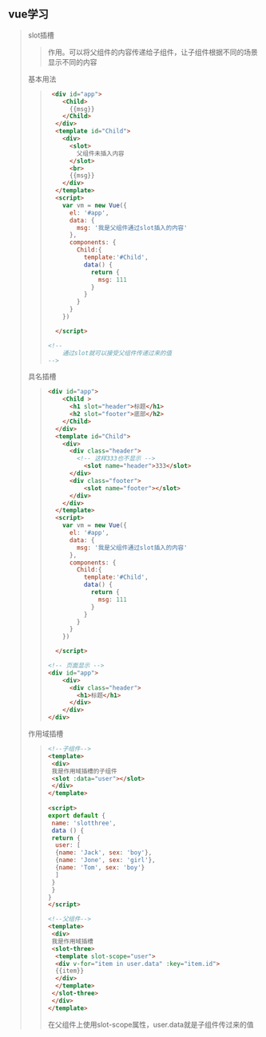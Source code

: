 ## vue学习

> slot插槽 
>
> > 作用。可以将父组件的内容传递给子组件，让子组件根据不同的场景显示不同的内容
>
> 基本用法
>
> > ```html
> >  <div id="app">
> >     <Child>
> >       {{msg}}
> >     </Child>
> >   </div>
> >   <template id="Child">
> >     <div>
> >       <slot>
> >         父组件未插入内容
> >       </slot>
> >       <br>
> >       {{msg}}
> >     </div>
> >   </template>
> >   <script>
> >     var vm = new Vue({
> >       el: '#app',
> >       data: {
> >         msg: '我是父组件通过slot插入的内容'
> >       },
> >       components: {
> >         Child:{
> >           template:'#Child',
> >           data() {
> >             return {
> >               msg: 111
> >             }   
> >           }
> >         }
> >       }
> >     })
> > 
> >   </script>
> > 
> > <!--
> > 	通过slot就可以接受父组件传递过来的值
> > -->
> > ```
>
> 具名插槽
>
> > ```html
> > <div id="app">
> >     <Child >
> >       <h1 slot="header">标题</h1>
> >       <h2 slot="footer">底部</h2>
> >     </Child>
> >   </div>
> >   <template id="Child">
> >     <div>
> >       <div class="header">
> >         <!-- 这样333也不显示 -->
> >           <slot name="header">333</slot>
> >       </div>
> >       <div class="footer">
> >           <slot name="footer"></slot>
> >       </div>
> >     </div>
> >   </template>
> >   <script>
> >     var vm = new Vue({
> >       el: '#app',
> >       data: {
> >         msg: '我是父组件通过slot插入的内容'
> >       },
> >       components: {
> >         Child:{
> >           template:'#Child',
> >           data() {
> >             return {
> >               msg: 111
> >             }   
> >           }
> >         }
> >       }
> >     })
> > 
> >   </script>
> > ```
> >
> > ```html
> > <!-- 页面显示 -->
> > <div id="app">
> >     <div>
> >       <div class="header">
> >         <h1>标题</h1>
> >       </div>
> >     </div>
> > </div>
> > ```
> >
> >  
>
> 作用域插槽
>
> > ```html
> > <!--子组件-->
> > <template>
> >  <div>
> >  我是作用域插槽的子组件
> >  <slot :data="user"></slot>
> >  </div>
> > </template>
> >  
> > <script>
> > export default {
> >  name: 'slotthree',
> >  data () {
> >  return {
> >   user: [
> >   {name: 'Jack', sex: 'boy'},
> >   {name: 'Jone', sex: 'girl'},
> >   {name: 'Tom', sex: 'boy'}
> >   ]
> >  }
> >  }
> > }
> > </script>
> > 
> > <!--父组件-->
> > <template>
> >  <div>
> >  我是作用域插槽
> >  <slot-three>
> >   <template slot-scope="user">
> >   <div v-for="item in user.data" :key="item.id">
> >   {{item}}
> >   </div>
> >   </template>
> >  </slot-three>
> >  </div>
> > </template>
> > ```
> >
> > 在父组件上使用slot-scope属性，user.data就是子组件传过来的值


